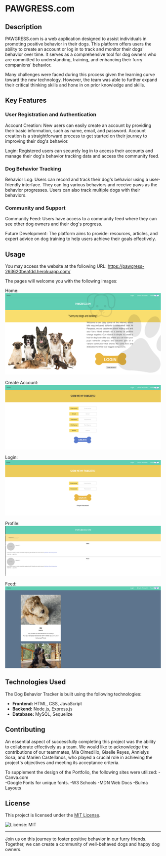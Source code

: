 # PAWGRESS.com

## Description

PAWGRESS.com is a web application designed to assist individuals in promoting positive behavior in their dogs. This platform offers users the ability to create an account or log in to track and monitor their dogs' behavior over time. It serves as a comprehensive tool for dog owners who are committed to understanding, training, and enhancing their furry companions' behavior.

Many challenges were faced during this process given the learning curve toward the new technology. However, the team was able to further expand their critical thinking skills and hone in on prior knowledge and skills. 

## Key Features

### User Registration and Authentication

Account Creation:
New users can easily create an account by providing their basic information, such as name, email, and password. Account creation is a straightforward process to get started on their journey to improving their dog's behavior.

Login: 
Registered users can securely log in to access their accounts and manage their dog's behavior tracking data and access the community feed.

### Dog Behavior Tracking

Behavior Log:
Users can record and track their dog's behavior using a user-friendly interface. They can log various behaviors and receive paws as the behavior progresses. Users can also track multiple dogs with their behaviors. 


### Community and Support

Community Feed:
Users have access to a community feed where they can see other dog owners and their dog's progress. 

Future Development:
The platform aims to provide: resources, articles, and expert advice on dog training to help users achieve their goals effectively.


## Usage
You may access the website at the following URL:
https://pawgress-263620beafdd.herokuapp.com/


The pages will welcome you with the following images:

Home: 
<img src="public/images/Home-SS.png" alt="Home Page screenshot">

Create Account:
<img src="public/images/Create-SS.png" alt="Create Account screenshot">

Login:
<img src="public/images/Login-SS.png" alt="Login screenshot">

Profile:
<img src="public/images/Profile SS.png" alt="Profile screenshot">

Feed: 
<img src="public/images/Feed-SS.png" alt="Feed page screenshot">


## Technologies Used

The Dog Behavior Tracker is built using the following technologies:

- **Frontend:** HTML, CSS, JavaScript
- **Backend:** Node.js, Express.js
- **Database:** MySQL, Sequelize


## Contributing
An essential aspect of successfully completing this project was the ability to collaborate effectively as a team. We would like to acknowledge the contributions of our teammates, Mia Olmedillo, Giselle Reyes, Annielys Sosa, and Marien Castellanos, who played a crucial role in achieving the project's objectives and meeting its acceptance criteria.
 
To supplement the design of the Portfolio, the following sites were utilized:
-Canva.com  
-Google Fonts for unique fonts.
-W3 Schools 
-MDN Web Docs 
-Bulma Layouts


## License

This project is licensed under the [MIT License](LICENSE).

![License: MIT](https://img.shields.io/badge/License-MIT-yellow.svg)

---

Join us on this journey to foster positive behavior in our furry friends. Together, we can create a community of well-behaved dogs and happy dog owners.